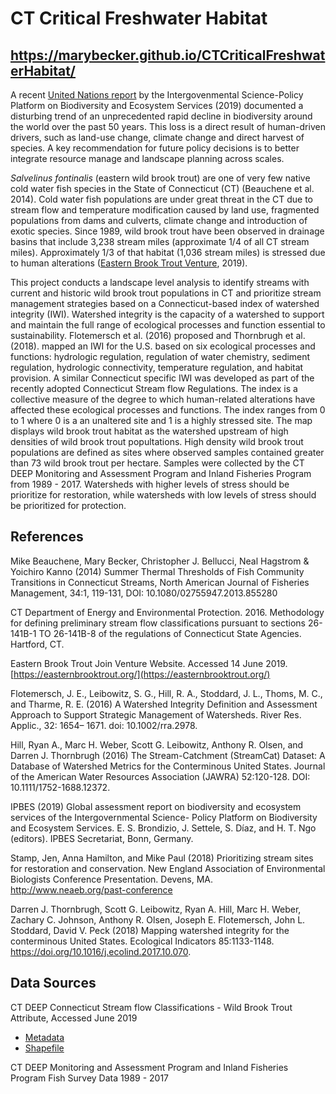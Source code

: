 # CT Critical Freshwater Habitat
## https://marybecker.github.io/CTCriticalFreshwaterHabitat/

A recent [United Nations report](https://www.ipbes.net/global-assessment-biodiversity-ecosystem-services)
by the Intergovenmental Science-Policy Platform on Biodiversity and Ecosystem Services (2019)
documented a disturbing trend of an unprecedented rapid decline in biodiversity around the world over the past 50 years.
This loss is a direct result of human-driven drivers, such as land-use change, climate change and direct harvest of
species. A key recommendation for future policy decisions is to better integrate resource manage and landscape
planning across scales.

*Salvelinus fontinalis* (eastern wild brook trout) are one of very few native cold water fish species in the
State of Connecticut (CT) (Beauchene et al. 2014).  Cold water fish populations are under great threat in
the CT due to stream flow and temperature modification caused by land use, fragmented populations from dams and
culverts, climate change and introduction of exotic species.  Since 1989, wild brook trout have been observed in
drainage basins that include 3,238 stream miles (approximate 1/4 of all CT stream miles). Approximately 1/3 of that habitat
(1,036 stream miles) is stressed due to human alterations ([Eastern Brook Trout Venture](https://easternbrooktrout.org/), 2019).

This project conducts a landscape level analysis to identify streams with
current and historic wild brook trout populations in CT and prioritize stream management strategies based
on a Connecticut-based index of watershed integrity (IWI). Watershed integrity is the capacity of a watershed
to support and maintain the full range of ecological processes and function essential to sustainability.
Flotemersch et al. (2016) proposed and Thornbrugh et al. (2018). mapped an IWI for the U.S. based on six ecological
processes and functions:  hydrologic regulation, regulation of water chemistry, sediment regulation, hydrologic connectivity,
temperature regulation, and habitat provision.  A similar Connecticut specific IWI was developed as part of the
recently adopted Connecticut Stream flow Regulations.  The index is a collective measure of the
degree to which human-related alterations have affected these ecological processes and functions.
The index ranges from 0 to 1 where 0 is a an unaltered site and 1 is a highly stressed site.  The map displays wild brook
trout habitat as the watershed upstream of high densities of wild brook trout popultations.  High density wild brook trout
populations are defined as sites where observed samples contained greater than 73 wild brook trout per hectare.  Samples were
collected by the CT DEEP Monitoring and Assessment Program and Inland Fisheries Program from 1989 - 2017.  Watersheds with higher
levels of stress should be prioritize for restoration, while watersheds with low levels of stress should be prioritized for protection.


## References
Mike Beauchene, Mary Becker, Christopher J. Bellucci, Neal Hagstrom & Yoichiro Kanno (2014) Summer Thermal Thresholds
of Fish Community Transitions in Connecticut Streams, North American Journal of Fisheries Management,
34:1, 119-131, DOI: 10.1080/02755947.2013.855280

CT Department of Energy and Environmental Protection. 2016.  Methodology for
defining preliminary stream flow classifications pursuant to sections
26-141B-1 TO 26-141B-8 of the regulations of Connecticut State Agencies.  Hartford, CT.

Eastern Brook Trout Join Venture Website.  Accessed 14 June 2019.
[https://easternbrooktrout.org/](https://easternbrooktrout.org/)

Flotemersch, J. E., Leibowitz, S. G., Hill, R. A., Stoddard, J. L., Thoms, M. C., and Tharme, R. E. (2016)
A Watershed Integrity Definition and Assessment Approach to Support Strategic Management of Watersheds.
River Res. Applic., 32: 1654– 1671. doi: 10.1002/rra.2978.

Hill, Ryan A., Marc H. Weber, Scott G. Leibowitz, Anthony R. Olsen, and Darren J. Thornbrugh (2016)
The Stream-Catchment (StreamCat) Dataset: A Database of Watershed Metrics for the Conterminous United States.
Journal of the American Water Resources Association (JAWRA) 52:120-128. DOI: 10.1111/1752-1688.12372.

IPBES (2019) Global assessment report on biodiversity and ecosystem services of the Intergovernmental Science-
Policy Platform on Biodiversity and Ecosystem Services. E. S. Brondizio, J. Settele, S. Díaz, and H. T. Ngo (editors).
IPBES Secretariat, Bonn, Germany.

Stamp, Jen, Anna Hamilton, and Mike Paul (2018) Prioritizing stream sites for restoration and conservation.
New England Association of Environmental Biologists Conference Presentation.  Devens, MA.
http://www.neaeb.org/past-conference

Darren J. Thornbrugh, Scott G. Leibowitz, Ryan A. Hill, Marc H. Weber, Zachary C. Johnson, Anthony R. Olsen,
Joseph E. Flotemersch, John L. Stoddard, David V. Peck (2018) Mapping watershed integrity for the conterminous
United States. Ecological Indicators 85:1133-1148. https://doi.org/10.1016/j.ecolind.2017.10.070.

## Data Sources
CT DEEP Connecticut Stream flow Classifications - Wild Brook Trout Attribute, Accessed June 2019
* [Metadata](http://www.cteco.uconn.edu/metadata/dep/document/final_streamflow_classifications_fgdc_plus.htm)
* [Shapefile](https://www.ct.gov/deep/cwp/view.asp?a=2701&q=323444&deepNav_GID=1636)

CT DEEP Monitoring and Assessment Program and Inland Fisheries Program Fish Survey Data 1989 - 2017
